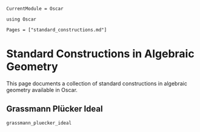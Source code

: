 ```@meta
CurrentModule = Oscar
```

```@setup oscar
using Oscar
```

```@contents
Pages = ["standard_constructions.md"]
```

# Standard Constructions in Algebraic Geometry

This page documents a collection of standard constructions in algebraic geometry
available in Oscar.

## Grassmann Plücker Ideal
```@docs
grassmann_pluecker_ideal
```


